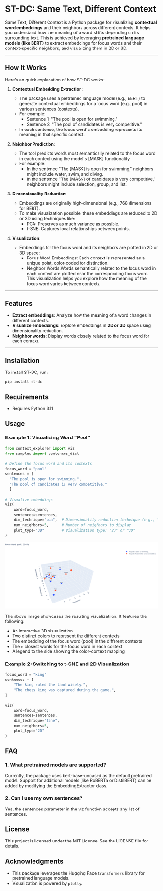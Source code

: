 # ST-DC: Same Text, Different Context

Same Text, Different Context is a Python package for visualizing **contextual word embeddings** and their neighbors across different contexts. It helps you understand how the meaning of a word shifts depending on its surrounding text. This is achieved by leveraging **pretrained language models (like BERT)** to extract embeddings for focus words and their context-specific neighbors, and visualizing them in 2D or 3D.

---

## How It Works

Here's an quick explanation of how ST-DC works:

1. **Contextual Embedding Extraction**:
    - The package uses a pretrained language model (e.g., BERT) to generate contextual embeddings for a focus word (e.g., pool) in various sentences (contexts).
    - For example:
      - Sentence 1: "The pool is open for swimming."
      - Sentence 2: "The pool of candidates is very competitive."
    - In each sentence, the focus word's embedding represents its meaning in that specific context.

2. **Neighbor Prediction**:
   - The tool predicts words most semantically related to the focus word in each context using the model's [MASK] functionality.
   - For example:
      - In the sentence "The [MASK] is open for swimming," neighbors might include water, swim, and diving.
      - In the sentence "The [MASK] of candidates is very competitive," neighbors might include selection, group, and list.

3. **Dimensionality Reduction**:
   - Embeddings are originally high-dimensional (e.g., 768 dimensions for BERT).
   - To make visualization possible, these embeddings are reduced to 2D or 3D using techniques like:
      - PCA: Preserves as much variance as possible.
      - t-SNE: Captures local relationships between points.

4. **Visualization**:
   - Embeddings for the focus word and its neighbors are plotted in 2D or 3D space:
      - Focus Word Embeddings: Each context is represented as a unique point, color-coded for distinction.
      - Neighbor Words:Words semantically related to the focus word in each context are plotted near the corresponding focus word. This visualization helps you explore how the meaning of the focus word varies between contexts.

---

## Features

- **Extract embeddings**: Analyze how the meaning of a word changes in different contexts.
- **Visualize embeddings**: Explore embeddings in **2D or 3D** space using dimensionality reduction.
- **Neighbor words**: Display words closely related to the focus word for each context.

---

## Installation

To install ST-DC, run:

```bash
pip install st-dc
```

## Requirements

- Requires Python 3.11

## Usage

### Example 1: Visualizing Word "Pool"

```python
from context_explorer import viz
from samples import sentences_dict

# Define the focus word and its contexts
focus_word = "pool"
sentences = [
  "The pool is open for swimming.", 
  "The pool of candidates is very competitive."
  ]

# Visualize embeddings
viz(
    word=focus_word,
    sentences=sentences,
    dim_technique="pca",  # Dimensionality reduction technique (e.g., "pca", "tsne")
    num_neighbors=5,      # Number of neighbors to display
    plot_type="3D"        # Visualization type: "2D" or "3D"
)

```

![Example ST-DC Viz](misc/example_1.png)

The above image showcases the resulting visualizatiion. It features the following:

- An interactive 3D visualization
- Two distinct colors to represent the different contexts
- The embedding of the focus word (pool) in the different contexts
- The ```n``` closest words for the focus word in each context
- A legend to the side showing the color-context mapping

### Example 2: Switching to t-SNE and 2D Visualization

```python
focus_word = "king"
sentences = [
    "The king ruled the land wisely.",
    "The chess king was captured during the game.",
]

viz(
    word=focus_word,
    sentences=sentences,
    dim_technique="tsne",
    num_neighbors=5,
    plot_type="2D"
)

```

## FAQ

### 1. What pretrained models are supported?

Currently, the package uses bert-base-uncased as the default pretrained model. Support for additional models (like RoBERTa or DistilBERT) can be added by modifying the EmbeddingExtractor class.

### 2. Can I use my own sentences?

Yes, the sentences parameter in the viz function accepts any list of sentences.

## License

This project is licensed under the MIT License. See the LICENSE file for details.

## Acknowledgments

- This package leverages the Hugging Face ```transformers``` library for pretrained language models.
- Visualization is powered by ```plotly```.
